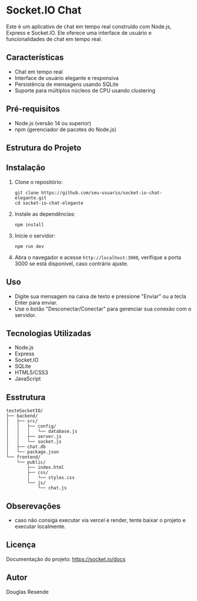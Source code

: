 # Socket.IO Chat 

Este é um aplicativo de chat em tempo real construído com Node.js, Express e Socket.IO. Ele oferece uma interface de usuário e funcionalidades de chat em tempo real.

## Características

- Chat em tempo real
- Interface de usuário elegante e responsiva
- Persistência de mensagens usando SQLite
- Suporte para múltiplos núcleos de CPU usando clustering

## Pré-requisitos

- Node.js (versão 14 ou superior)
- npm (gerenciador de pacotes do Node.js)

## Estrutura do Projeto

## Instalação

1. Clone o repositório:
   ```
   git clone https://github.com/seu-usuario/socket-io-chat-elegante.git
   cd socket-io-chat-elegante
   ```

2. Instale as dependências:
   ```
   npm install
   ```

3. Inicie o servidor:
   ```
   npm run dev
   ```

4. Abra o navegador e acesse `http://localhost:3000`, verifique a porta 3000 se está disponivel, caso contrário ajuste.

## Uso

- Digite sua mensagem na caixa de texto e pressione "Enviar" ou a tecla Enter para enviar.
- Use o botão "Desconectar/Conectar" para gerenciar sua conexão com o servidor.

## Tecnologias Utilizadas

- Node.js
- Express
- Socket.IO
- SQLite
- HTML5/CSS3
- JavaScript

## Esstrutura
```
testeSocketIO/
├── backend/
│   ├── src/
│   │   ├── config/
│   │   │   └── database.js
│   │   ├── server.js
│   │   └── socket.js
│   ├── chat.db
│   └── package.json
└── frontend/
    └── public/
        ├── index.html
        ├── css/
        │   └── styles.css
        └── js/
            └── chat.js
```

## Obserevações
- caso não consiga executar via vercel e render, tente baixar o projeto e executar localmente.

## Licença
Documentação do projeto: https://socket.io/docs

## Autor

Douglas Resende
